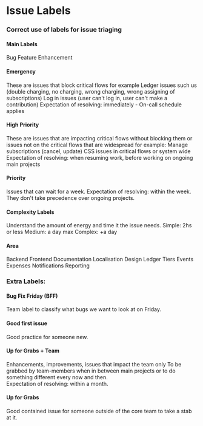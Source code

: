 # Issue Labels

### Correct use of labels for issue triaging

#### Main Labels

Bug Feature Enhancement

#### Emergency

These are issues that block critical flows for example Ledger issues such us \(double charging, no charging, wrong charging, wrong assigning of subscriptions\) Log in issues \(user can't log in, user can't make a contribution\) Expectation of resolving: immediately - On-call schedule applies

#### High Priority

These are issues that are impacting critical flows without blocking them or issues not on the critical flows that are widespread for example: Manage subscriptions \(cancel, update\) CSS issues in critical flows or system wide Expectation of resolving: when resuming work, before working on ongoing main projects

#### Priority

Issues that can wait for a week. Expectation of resolving: within the week. They don't take precedence over ongoing projects.

#### Complexity Labels

Understand the amount of energy and time it the issue needs. Simple: 2hs or less Medium: a day max Complex: +a day

#### Area

Backend Frontend Documentation Localisation Design Ledger Tiers Events Expenses Notifications Reporting

### Extra Labels:

#### Bug Fix Friday \(BFF\)

Team label to classify what bugs we want to look at on Friday.

#### Good first issue

Good practice for someone new.

#### Up for Grabs + Team

Enhancements, improvements, issues that impact the team only To be grabbed by team-members when in between main projects or to do something different every now and then.  
 Expectation of resolving: within a month.

#### Up for Grabs

Good contained issue for someone outside of the core team to take a stab at it.

